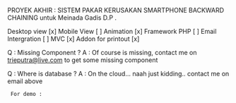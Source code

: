 PROYEK AKHIR : SISTEM PAKAR KERUSAKAN SMARTPHONE BACKWARD CHAINING untuk Meinada Gadis D.P .

Desktop view       [x]
Mobile View        [ ]
Animation          [x]
Framework PHP      [ ]
Email Intergration [ ]
MVC 							 [x]
Addon for printout [x]



Q : Missing Component ?
A : Of course is missing, contact me on trieputra@live.com to get some missing component

Q : Where is database ?
A	: On the cloud... naah just kidding.. contact me on email above





     For demo :
    
